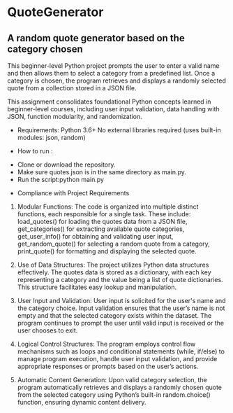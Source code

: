 # QuoteGenerator

## A random quote generator based on the category chosen

This beginner-level Python project prompts the user to enter a valid name and then allows them to select a category from a predefined list. Once a category is chosen, the program retrieves and displays a randomly selected quote from a collection stored in a JSON file.

This assignment consolidates foundational Python concepts learned in beginner-level courses, including user input validation, data handling with JSON, function modularity, and randomization.

* Requirements: 
    Python 3.6+
    No external libraries required (uses built-in modules: json, random)


* How to run : 
- Clone or download the repository.
- Make sure quotes.json is in the same directory as main.py.
- Run the script:python main.py


* Compliance with Project Requirements
1. Modular Functions:
    The code is organized into multiple distinct functions, each responsible for a single task. These include:
    load_quotes() for loading the quotes data from a JSON file,
    get_categories() for extracting available quote categories,
    get_user_info() for obtaining and validating user input,
    get_random_quote() for selecting a random quote from a category,
    print_quote() for formatting and displaying the selected quote.

2. Use of Data Structures:
    The project utilizes Python data structures effectively. The quotes data is stored as a dictionary, with each key representing a category and the value being a list of quote dictionaries. This structure facilitates easy lookup and manipulation.

3. User Input and Validation:
    User input is solicited for the user's name and the category choice. Input validation ensures that the user’s name is not empty and that the selected category exists within the dataset. The program continues to prompt the user until valid input is received or the user chooses to exit.

4. Logical Control Structures:
    The program employs control flow mechanisms such as loops and conditional statements (while, if/else) to manage program execution, handle user input validation, and provide appropriate responses or prompts based on the user’s actions.

5. Automatic Content Generation:
    Upon valid category selection, the program automatically retrieves and displays a randomly chosen quote from the selected category using Python’s built-in random.choice() function, ensuring dynamic content delivery.

